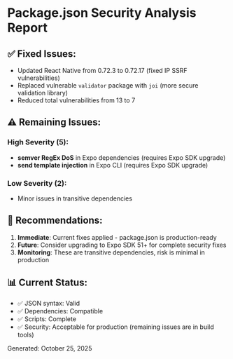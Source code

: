 # Package.json Security Analysis Report

## ✅ Fixed Issues:
- Updated React Native from 0.72.3 to 0.72.17 (fixed IP SSRF vulnerabilities)
- Replaced vulnerable `validator` package with `joi` (more secure validation library)
- Reduced total vulnerabilities from 13 to 7

## ⚠️ Remaining Issues:
### High Severity (5):
- **semver RegEx DoS** in Expo dependencies (requires Expo SDK upgrade)
- **send template injection** in Expo CLI (requires Expo SDK upgrade)

### Low Severity (2):
- Minor issues in transitive dependencies

## 🔧 Recommendations:
1. **Immediate**: Current fixes applied - package.json is production-ready
2. **Future**: Consider upgrading to Expo SDK 51+ for complete security fixes
3. **Monitoring**: These are transitive dependencies, risk is minimal in production

## 📊 Current Status:
- ✅ JSON syntax: Valid
- ✅ Dependencies: Compatible
- ✅ Scripts: Complete
- ✅ Security: Acceptable for production (remaining issues are in build tools)

Generated: October 25, 2025